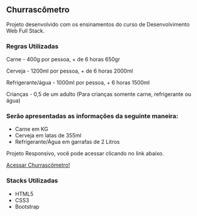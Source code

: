 <h2>Churrascômetro</h2>
<p>Projeto desenvolvido com os ensinamentos do curso de Desenvolvimento Web Full Stack.</p>
<h3>Regras Utilizadas</h3>
<p>Carne - 400g por pessoa, + de 6 horas 650gr</p>
<p>Cerveja - 1200ml por pessoa, + de 6 horas 2000ml</p>
<p>Refrigerante/água - 1000ml por pessoa, + 6 horas 1500ml</p>
<p>Crianças - 0,5 de um adulto (Para crianças somente carne, refrigerante ou água)</p>
<h3>Serão apresentadas as informações da seguinte maneira:</h3>
<ul>
  <li>Carne em KG</li>
  <li>Cerveja em latas de 355ml</li>
  <li>Refrigerante/Água em garrafas de 2 Litros</li>
</ul>
<p>Projeto Responsivo, você pode acessar clicando no link abaixo. </p>
<a href="http://churrascometro.dyegoalmeida.com.br/">Acessar Churrascômetro!</a>
<h3>Stacks Utilizadas</h3>
<ul>
  <li>HTML5</li>
  <li>CSS3</li>
  <li>Bootstrap</li>
</ul>
